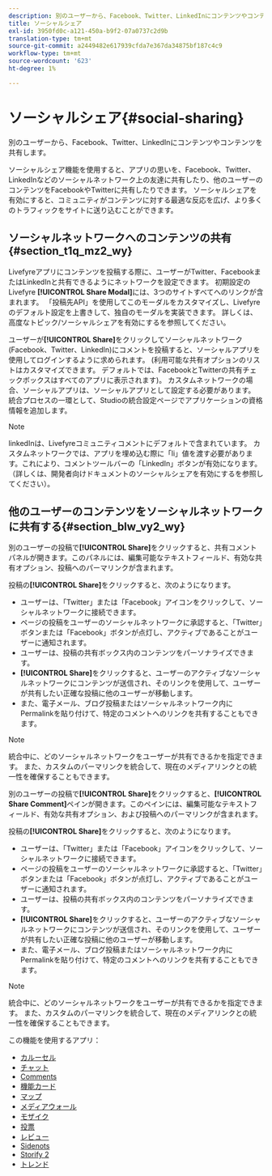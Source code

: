 ```yaml
---
description: 別のユーザーから、Facebook、Twitter、LinkedInにコンテンツやコンテンツを共有します。
title: ソーシャルシェア
exl-id: 3950fd0c-a121-450a-b9f2-07a0737c2d9b
translation-type: tm+mt
source-git-commit: a2449482e617939cfda7e367da34875bf187c4c9
workflow-type: tm+mt
source-wordcount: '623'
ht-degree: 1%

---
```


# ソーシャルシェア{#social-sharing}

別のユーザーから、Facebook、Twitter、LinkedInにコンテンツやコンテンツを共有します。

ソーシャルシェア機能を使用すると、アプリの思いを、Facebook、Twitter、LinkedInなどのソーシャルネットワーク上の友達に共有したり、他のユーザーのコンテンツをFacebookやTwitterに共有したりできます。 ソーシャルシェアを有効にすると、コミュニティがコンテンツに対する最適な反応を広げ、より多くのトラフィックをサイトに送り込むことができます。

## ソーシャルネットワークへのコンテンツの共有{#section_t1q_mz2_wy}

Livefyreアプリにコンテンツを投稿する際に、ユーザーがTwitter、FacebookまたはLinkedInと共有できるようにネットワークを設定できます。 初期設定のLivefyre **[!UICONTROL Share Modal]**&#x200B;には、3つのサイトすべてへのリンクが含まれます。 「投稿先API」を使用してこのモーダルをカスタマイズし、Livefyreのデフォルト設定を上書きして、独自のモーダルを実装できます。 詳しくは、高度なトピック/ソーシャルシェアを有効にするを参照してください。

ユーザーが&#x200B;**[!UICONTROL Share]**&#x200B;をクリックしてソーシャルネットワーク(Facebook、Twitter、LinkedIn)にコメントを投稿すると、ソーシャルアプリを使用してログインするように求められます。 (利用可能な共有オプションのリストはカスタマイズできます。 デフォルトでは、FacebookとTwitterの共有チェックボックスはすべてのアプリに表示されます)。 カスタムネットワークの場合、ソーシャルアプリは、ソーシャルアプリとして設定する必要があります。 統合プロセスの一環として、Studioの統合設定ページでアプリケーションの資格情報を追加します。

>[!NOTE]
>
>linkedInは、Livefyreコミュニティコメントにデフォルトで含まれています。 カスタムネットワークでは、アプリを埋め込む際に「li」値を渡す必要があります。これにより、コメントツールバーの「LinkedIn」ボタンが有効になります。 （詳しくは、開発者向けドキュメントのソーシャルシェアを有効にするを参照してください）。

## 他のユーザーのコンテンツをソーシャルネットワークに共有する{#section_blw_vy2_wy}

別のユーザーの投稿で&#x200B;**[!UICONTROL Share]**&#x200B;をクリックすると、共有コメントパネルが開きます。このパネルには、編集可能なテキストフィールド、有効な共有オプション、投稿へのパーマリンクが含まれます。

投稿の&#x200B;**[!UICONTROL Share]**&#x200B;をクリックすると、次のようになります。

* ユーザーは、「Twitter」または「Facebook」アイコンをクリックして、ソーシャルネットワークに接続できます。
* ページの投稿をユーザーのソーシャルネットワークに承認すると、「Twitter」ボタンまたは「Facebook」ボタンが点灯し、アクティブであることがユーザーに通知されます。
* ユーザーは、投稿の共有ボックス内のコンテンツをパーソナライズできます。
* **[!UICONTROL Share]**&#x200B;をクリックすると、ユーザーのアクティブなソーシャルネットワークにコンテンツが送信され、そのリンクを使用して、ユーザーが共有したい正確な投稿に他のユーザーが移動します。
* また、電子メール、ブログ投稿またはソーシャルネットワーク内にPermalinkを貼り付けて、特定のコメントへのリンクを共有することもできます。

>[!NOTE]
>
>統合中に、どのソーシャルネットワークをユーザーが共有できるかを指定できます。 また、カスタムのパーマリンクを統合して、現在のメディアリンクとの統一性を確保することもできます。

別のユーザーの投稿で&#x200B;**[!UICONTROL Share]**&#x200B;をクリックすると、**[!UICONTROL Share Comment]**&#x200B;ペインが開きます。このペインには、編集可能なテキストフィールド、有効な共有オプション、および投稿へのパーマリンクが含まれます。

投稿の&#x200B;**[!UICONTROL Share]**&#x200B;をクリックすると、次のようになります。

* ユーザーは、「Twitter」または「Facebook」アイコンをクリックして、ソーシャルネットワークに接続できます。
* ページの投稿をユーザーのソーシャルネットワークに承認すると、「Twitter」ボタンまたは「Facebook」ボタンが点灯し、アクティブであることがユーザーに通知されます。
* ユーザーは、投稿の共有ボックス内のコンテンツをパーソナライズできます。
* **[!UICONTROL Share]**&#x200B;をクリックすると、ユーザーのアクティブなソーシャルネットワークにコンテンツが送信され、そのリンクを使用して、ユーザーが共有したい正確な投稿に他のユーザーが移動します。
* また、電子メール、ブログ投稿またはソーシャルネットワーク内にPermalinkを貼り付けて、特定のコメントへのリンクを共有することもできます。

>[!NOTE]
>
>統合中に、どのソーシャルネットワークをユーザーが共有できるかを指定できます。 また、カスタムのパーマリンクを統合して、現在のメディアリンクとの統一性を確保することもできます。



この機能を使用するアプリ：

* [カルーセル](/help/using/c-about-apps/c-carousel-app/c-carousel-app.md#c_carousel_app)
* [チャット](/help/using/c-about-apps/c-chat-app/c-chat-app.md#c_chat_app)
* [Comments](/help/using/c-about-apps/c-comments/c-comments.md)
* [機能カード](/help/using/c-about-apps/c-feature-card-app/c-feature-card-app.md#c_feature_card_app)
* [マップ](/help/using/c-about-apps/c-map-app/c-map-app.md#c_map_app)
* [メディアウォール](/help/using/c-about-apps/c-media-wall-app/c-media-wall-app.md#c_media_wall_app)
* [モザイク](/help/using/c-about-apps/c-mosaic-app/c-mosaic-app.md#c_mosaic_app)
* [投票](/help/using/c-about-apps/c-polls-app/c-polls-app.md#c_polls_app)
* [レビュー](/help/using/c-about-apps/c-reviews-app/c-reviews-app.md#c_reviews_app)
* [Sidenots](/help/using/c-about-apps/c-sidenotes-app/c-sidenotes-app.md#c_sidenotes_app)
* [Storify 2](/help/using/c-about-apps/c-storify2/c-storify2.md#c_storify2)
* [トレンド](/help/using/c-about-apps/c-trending-app/c-trending-app.md#c_trending_app)
